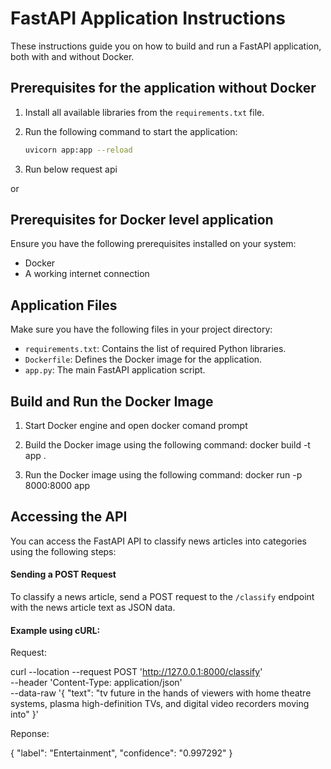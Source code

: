 <!-- #region -->
# FastAPI Application Instructions

These instructions guide you on how to build and run a FastAPI application, both with and without Docker.

## Prerequisites for the application without Docker

1. Install all available libraries from the `requirements.txt` file.
2. Run the following command to start the application:
   
   ```bash
   uvicorn app:app --reload
   
3. Run below request api

or 

## Prerequisites for Docker level application

Ensure you have the following prerequisites installed on your system:

- Docker
- A working internet connection

## Application Files

Make sure you have the following files in your project directory:

- `requirements.txt`: Contains the list of required Python libraries.
- `Dockerfile`: Defines the Docker image for the application.
- `app.py`: The main FastAPI application script.

## Build and Run the Docker Image

1. Start Docker engine and open docker comand prompt


2. Build the Docker image using the following command:
docker build -t app .

3. Run the Docker image using the following command:
docker run -p 8000:8000 app

	
## Accessing the API

You can access the FastAPI API to classify news articles into categories using the following steps:

#### Sending a POST Request

To classify a news article, send a POST request to the `/classify` endpoint with the news article text as JSON data.

#### Example using cURL:
<!-- #endregion -->

<!-- #region -->
Request:

curl --location --request POST 'http://127.0.0.1:8000/classify' \
--header 'Content-Type: application/json' \
--data-raw '{
    "text": "tv future in the hands of viewers with home theatre systems, plasma high-definition TVs, and digital video recorders moving into"
}'


Reponse:
    
{
    "label": "Entertainment",
    "confidence": "0.997292"
}

<!-- #endregion -->
